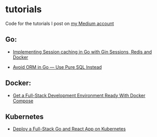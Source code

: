 # tutorials
Code for the tutorials I post on [my Medium account](https://medium.com/@uxioandrade)

## Go:

* [Implementing Session caching in Go with Gin Sessions, Redis and Docker](https://medium.com/@uxioandrade/implementing-session-caching-in-go-with-gin-sessions-redis-and-docker-838608f6cca)

* [Avoid ORM in Go — Use Pure SQL Instead](https://medium.com/better-programming/avoid-orm-in-go-use-pure-sql-instead-3ae7f0485b37)

## Docker:

* [Get a Full-Stack Development Environment Ready With Docker Compose](https://medium.com/better-programming/get-a-full-stack-development-environment-ready-with-docker-compose-b88d4a56a7f2)

## Kubernetes

* [Deploy a Full-Stack Go and React App on Kubernetes](https://medium.com/better-programming/deploy-a-full-stack-go-and-react-app-on-kubernetes-4f31cdd9a48b)
